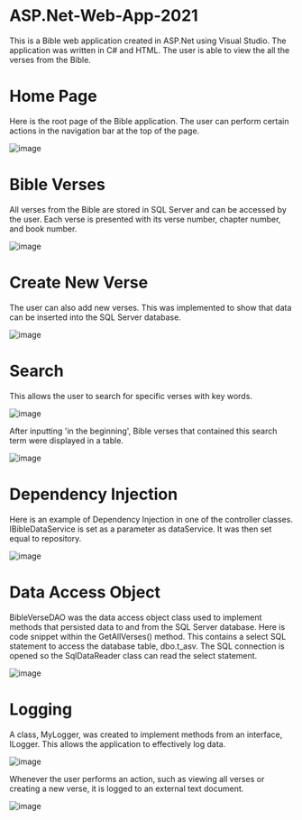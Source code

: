 # ASP.Net-Web-App-2021
This is a Bible web application created in ASP.Net using Visual Studio. The application was written in C# and HTML. The user is able to view the all the verses from the Bible.

# Home Page
Here is the root page of the Bible application. The user can perform certain actions in the navigation bar at the top of the page.

![image](https://user-images.githubusercontent.com/62003762/174076548-c2ba18c3-c475-456e-9d3a-ca922814b0d6.png)

# Bible Verses
All verses from the Bible are stored in SQL Server and can be accessed by the user. Each verse is presented with its verse number, chapter number, and book number.

![image](https://user-images.githubusercontent.com/62003762/174077858-97f66ae1-665b-4f60-96d9-222f23a1a248.png)

# Create New Verse
The user can also add new verses. This was implemented to show that data can be inserted into the SQL Server database.

![image](https://user-images.githubusercontent.com/62003762/174079410-0dde861e-cdf2-4c6b-9607-397a7c1a0976.png)

# Search
This allows the user to search for specific verses with key words.

![image](https://user-images.githubusercontent.com/62003762/174078551-c38b35e0-1677-4a61-a6a0-12342fed60c1.png)

After inputting 'in the beginning', Bible verses that contained this search term were displayed in a table.

![image](https://user-images.githubusercontent.com/62003762/174079250-f1e141d5-f676-4303-a03d-2f509846fee7.png)

# Dependency Injection
Here is an example of Dependency Injection in one of the controller classes. IBibleDataService is set as a parameter as dataService. It was then set equal to repository.

![image](https://user-images.githubusercontent.com/62003762/174082921-b94e8faa-1ad1-4972-a8f4-4df01e966571.png)

# Data Access Object
BibleVerseDAO was the data access object class used to implement methods that persisted data to and from the SQL Server database. Here is code snippet within the GetAllVerses() method. This contains a select SQL statement to access the database table, dbo.t_asv. The SQL connection is opened so the SqlDataReader class can read the select statement.

![image](https://user-images.githubusercontent.com/62003762/174087576-b83a3266-9145-45e8-ae71-3f9c860ea25a.png)

# Logging
A class, MyLogger, was created to implement methods from an interface, ILogger. This allows the application to effectively log data.

![image](https://user-images.githubusercontent.com/62003762/174082174-54694e68-a9af-4f19-836c-f224f0989aec.png)

Whenever the user performs an action, such as viewing all verses or creating a new verse, it is logged to an external text document.

![image](https://user-images.githubusercontent.com/62003762/174081952-892fa030-8bfb-4ad5-a137-de97aab7571c.png)
